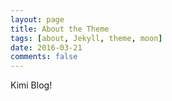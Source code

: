 ```yaml
---
layout: page
title: About the Theme
tags: [about, Jekyll, theme, moon]
date: 2016-03-21
comments: false
---
```

    
Kimi Blog!
